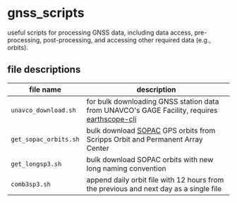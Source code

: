 # gnss_scripts
useful scripts for processing GNSS data, including data access, pre-processing, post-processing, and accessing other required data (e.g., orbits).  


## file descriptions

|file name| description|
|---------|------------|
`unavco_download.sh ` | for bulk downloading GNSS station data from UNAVCO's GAGE Facility, requires [earthscope-cli](https://gitlab.com/earthscope/public/earthscope-cli#Getting_Started) | 
`get_sopac_orbits.sh` |bulk download [SOPAC](http://garner.ucsd.edu)  GPS orbits from Scripps Orbit and Permanent Array Center|  
`get_longsp3.sh`| bulk download SOPAC orbits with new long naming convention  |
`comb3sp3.sh`| append daily orbit file with 12 hours from the previous and next day as a single file | 
